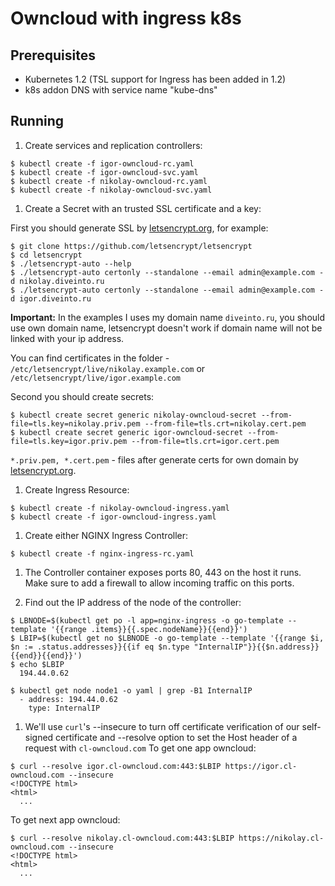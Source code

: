 # Owncloud with ingress k8s

## Prerequisites

* Kubernetes 1.2 (TSL support for Ingress has been added in 1.2)
* k8s addon DNS with service name "kube-dns"

## Running

1. Create services and replication controllers:

  ```
  $ kubectl create -f igor-owncloud-rc.yaml
  $ kubectl create -f igor-owncloud-svc.yaml
  $ kubectl create -f nikolay-owncloud-rc.yaml
  $ kubectl create -f nikolay-owncloud-svc.yaml
  ```
1. Create a Secret with an trusted SSL certificate and a key:
  
  First you should generate SSL by [letsencrypt.org](https://letsencrypt.org/), for example:
  ```
  $ git clone https://github.com/letsencrypt/letsencrypt
  $ cd letsencrypt
  $ ./letsencrypt-auto --help
  $ ./letsencrypt-auto certonly --standalone --email admin@example.com -d nikolay.diveinto.ru
  $ ./letsencrypt-auto certonly --standalone --email admin@example.com -d igor.diveinto.ru
  ```
  **Important:** In the examples I uses my domain name `diveinto.ru`, you should use own domain name, letsencrypt doesn't work if domain name will not be linked with your ip address.
  
  You can find certificates in the folder - ```/etc/letsencrypt/live/nikolay.example.com``` or ```/etc/letsencrypt/live/igor.example.com```

  Second you should create secrets:
  ```
  $ kubectl create secret generic nikolay-owncloud-secret --from-file=tls.key=nikolay.priv.pem --from-file=tls.crt=nikolay.cert.pem
  $ kubectl create secret generic igor-owncloud-secret --from-file=tls.key=igor.priv.pem --from-file=tls.crt=igor.cert.pem
  ```
  ```*.priv.pem, *.cert.pem``` - files after generate certs for own domain by [letsencrypt.org](https://letsencrypt.org/).

1. Create Ingress Resource:
  ```
  $ kubectl create -f nikolay-owncloud-ingress.yaml
  $ kubectl create -f igor-owncloud-ingress.yaml
  ```

1. Create either NGINX Ingress Controller:
  ```
  $ kubectl create -f nginx-ingress-rc.yaml
  ```

1. The Controller container exposes ports 80, 443
on the host it runs. Make sure to add a firewall to allow incoming traffic
on this ports.

1. Find out the IP address of the node of the controller:
  ```
  $ LBNODE=$(kubectl get po -l app=nginx-ingress -o go-template --template '{{range .items}}{{.spec.nodeName}}{{end}}')
  $ LBIP=$(kubectl get no $LBNODE -o go-template --template '{{range $i, $n := .status.addresses}}{{if eq $n.type "InternalIP"}}{{$n.address}}{{end}}{{end}}')
  $ echo $LBIP
    194.44.0.62
  ```

  ```
  $ kubectl get node node1 -o yaml | grep -B1 InternalIP
    - address: 194.44.0.62
      type: InternalIP
  ```


1. We'll use ```curl```'s --insecure to turn off certificate verification of our self-signed
certificate and --resolve option to set the Host header of a request with ```cl-owncloud.com```
  To get one app owncloud:
  ```
  $ curl --resolve igor.cl-owncloud.com:443:$LBIP https://igor.cl-owncloud.com --insecure
  <!DOCTYPE html>
  <html>
    ...
  ```
  To get next app owncloud:
  ```
  $ curl --resolve nikolay.cl-owncloud.com:443:$LBIP https://nikolay.cl-owncloud.com --insecure
  <!DOCTYPE html>
  <html>
    ...
  ```
